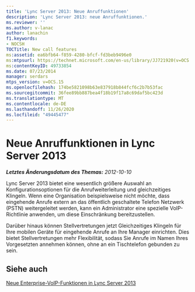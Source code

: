 ```yaml
---
title: 'Lync Server 2013: Neue Anruffunktionen'
description: 'Lync Server 2013: neue Anruffunktionen.'
ms.reviewer: ''
ms.author: v-lanac
author: lanachin
f1.keywords:
- NOCSH
TOCTitle: New call features
ms:assetid: ea6bfb64-f859-4280-bfcf-fd3beb9496e0
ms:mtpsurl: https://technet.microsoft.com/en-us/library/JJ721920(v=OCS.15)
ms:contentKeyID: 49733854
ms.date: 07/23/2014
manager: serdars
mtps_version: v=OCS.15
ms.openlocfilehash: 174be5821098b63e837918b844fcf6c2b7b53fac
ms.sourcegitcommit: 36fee89bb887bea4f18b19f17a8c69daf5bc423d
ms.translationtype: MT
ms.contentlocale: de-DE
ms.lasthandoff: 11/26/2020
ms.locfileid: "49445477"
---
```

# <a name="new-call-features-in-lync-server-2013"></a>Neue Anruffunktionen in Lync Server 2013

<div data-xmlns="http://www.w3.org/1999/xhtml">

<div class="topic" data-xmlns="http://www.w3.org/1999/xhtml" data-msxsl="urn:schemas-microsoft-com:xslt" data-cs="https://msdn.microsoft.com/">

<div data-asp="https://msdn2.microsoft.com/asp">



</div>

<div id="mainSection">

<div id="mainBody">

<span> </span>

_**Letztes Änderungsdatum des Themas:** 2012-10-10_

Lync Server 2013 bietet eine wesentlich größere Auswahl an Konfigurationsoptionen für die Anrufweiterleitung und gleichzeitiges Klingeln. Wenn eine Organisation beispielsweise nicht möchte, dass eingehende Anrufe extern an das öffentlich geschaltete Telefon Netzwerk (PSTN) weitergeleitet werden, kann ein Administrator eine spezielle VoIP-Richtlinie anwenden, um diese Einschränkung bereitzustellen.

Darüber hinaus können Stellvertretungen jetzt Gleichzeitiges Klingeln für Ihre mobilen Geräte für eingehende Anrufe an Ihre Manager einrichten. Dies bietet Stellvertretungen mehr Flexibilität, sodass Sie Anrufe im Namen Ihres Vorgesetzten annehmen können, ohne an ein Tischtelefon gebunden zu sein.

<div>

## <a name="see-also"></a>Siehe auch


[Neue Enterprise-VoIP-Funktionen in Lync Server 2013](lync-server-2013-new-enterprise-voice-features.md)  
  

</div>

</div>

<span> </span>

</div>

</div>

</div>

